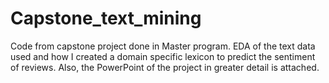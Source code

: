 # Capstone_text_mining
Code from capstone project done in Master program. EDA of the text data used and how I created a domain specific lexicon to predict the sentiment of reviews. Also, the PowerPoint of the project in greater detail is attached.
